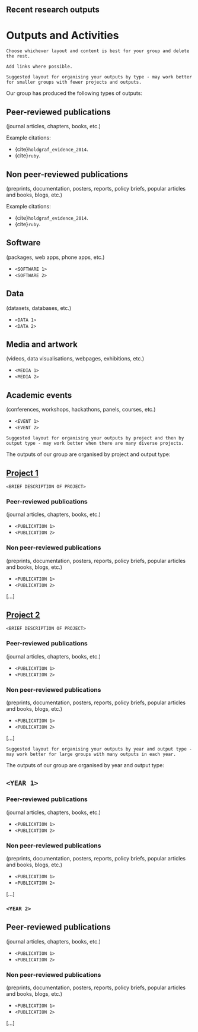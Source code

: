 ## Recent research outputs

# Outputs and Activities

```{admonition} FIXME Instructions
Choose whichever layout and content is best for your group and delete the rest.

Add links where possible.
```

```{admonition} FIXME Instructions
Suggested layout for organising your outputs by type - may work better for smaller groups with fewer projects and outputs.
```

Our group has produced the following types of outputs:

## Peer-reviewed publications
(journal articles, chapters, books, etc.)

Example citations:
- {cite}`holdgraf_evidence_2014`.
- {cite}`ruby`.



## Non peer-reviewed publications
(preprints, documentation, posters, reports, policy briefs, popular articles and books, blogs, etc.)

Example citations:
- {cite}`holdgraf_evidence_2014`.
- {cite}`ruby`.

## Software
(packages, web apps, phone apps, etc.)
- `<SOFTWARE 1>`
- `<SOFTWARE 2>`

## Data
(datasets, databases, etc.)
- `<DATA 1>`
- `<DATA 2>`

## Media and artwork
(videos, data visualisations, webpages, exhibitions, etc.)
- `<MEDIA 1>`
- `<MEDIA 2>`

## Academic events
(conferences, workshops, hackathons, panels, courses, etc.)
- `<EVENT 1>`
- `<EVENT 2>`


```{admonition} FIXME Instructions
Suggested layout for organising your outputs by project and then by output type - may work better when there are many diverse projects.
```

The outputs of our group are organised by project and output type:

## [Project 1](./project1)

`<BRIEF DESCRIPTION OF PROJECT>`

### Peer-reviewed publications
(journal articles, chapters, books, etc.)
- `<PUBLICATION 1>`
- `<PUBLICATION 2>`

### Non peer-reviewed publications
(preprints, documentation, posters, reports, policy briefs, popular articles and books, blogs, etc.)
- `<PUBLICATION 1>`
- `<PUBLICATION 2>`

[...]

## [Project 2](./project2)

`<BRIEF DESCRIPTION OF PROJECT>`

### Peer-reviewed publications
(journal articles, chapters, books, etc.)
- `<PUBLICATION 1>`
- `<PUBLICATION 2>`

### Non peer-reviewed publications
(preprints, documentation, posters, reports, policy briefs, popular articles and books, blogs, etc.)
- `<PUBLICATION 1>`
- `<PUBLICATION 2>`

[...]


```{admonition} FIXME Instructions
Suggested layout for organising your outputs by year and output type - may work better for large groups with many outputs in each year.
```

The outputs of our group are organised by year and output type:

## `<YEAR 1>`

### Peer-reviewed publications
(journal articles, chapters, books, etc.)
- `<PUBLICATION 1>`
- `<PUBLICATION 2>`

### Non peer-reviewed publications
(preprints, documentation, posters, reports, policy briefs, popular articles and books, blogs, etc.)
- `<PUBLICATION 1>`
- `<PUBLICATION 2>`

[...]

### `<YEAR 2>`

## Peer-reviewed publications
(journal articles, chapters, books, etc.)
- `<PUBLICATION 1>`
- `<PUBLICATION 2>`

### Non peer-reviewed publications
(preprints, documentation, posters, reports, policy briefs, popular articles and books, blogs, etc.)
- `<PUBLICATION 1>`
- `<PUBLICATION 2>`

[...]


